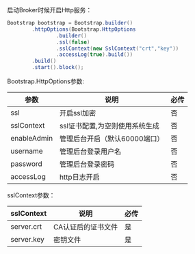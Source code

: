 <!--
.. title: 启动Http服务
.. slug: start-http-server
-->

启动Broker时候开启Http服务：

```java
Bootstrap bootstrap = Bootstrap.builder()
        .httpOptions(Bootstrap.HttpOptions
                .builder()
                .ssl(false)
                .sslContext(new SslContext("crt","key"))
                .accessLog(true).build())
        .build()
        .start().block();
```
Bootstrap.HttpOptions参数:

|  参数   | 说明  | 必传  |
|  ----  | ----  |----  |
| ssl  | 开启ssl加密 |否 |
| sslContext  | ssl证书配置,为空则使用系统生成 |否 |
| enableAdmin  | 管理后台开启（默认60000端口） |否 |
| username  |管理后台登录用户名 |否 |
| password  | 管理后台登录密码 |否 |
| accessLog  | http日志开启 |否 |

sslContext参数：

|  sslContext   | 说明  | 必传  |
|  ----  | ----  |----  |
|  server.crt   | CA认证后的证书文件 |是|
| server.key | 密钥文件 |是 |